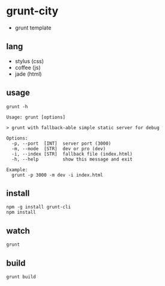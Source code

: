# grunt-city

* grunt template

## lang

* stylus (css)
* coffee (js)
* jade (html)

## usage

```
grunt -h
```

```
Usage: grunt [options]

> grunt with fallback-able simple static server for debug

Options:
  -p, --port  [INT]  server port (3000)
  -m, --mode  [STR]  dev or pro (dev)
  -i, --index [STR]  fallback file (index.html)
  -h, --help         show this message and exit

Example:
  grunt -p 3000 -m dev -i index.html
```

## install

```
npm -g install grunt-cli
npm install
```

## watch

```
grunt
```

## build

```
grunt build
```

